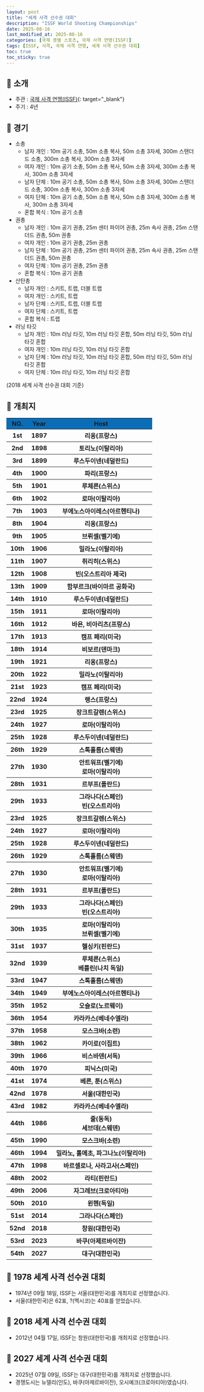 ```yaml
---
layout: post
title: "세계 사격 선수권 대회"
description: "ISSF World Shooting Championships"
date: 2025-08-16
last_modified_at: 2025-08-16
categories: [국제 종별 스포츠, 국제 사격 연맹(ISSF)]
tags: [ISSF, 사격, 국제 사격 연맹, 세계 사격 선수권 대회]
toc: true
toc_sticky: true
---
```

## 📜 소개
* 주관 : [국제 사격 연맹(ISSF)](https://www.issf-sports.org/){: target="_blank"}
* 주기 : 4년

## 📜 경기
* 소총
  * 남자 개인 : 10m 공기 소총, 50m 소총 복사, 50m 소총 3자세, 300m 스탠더드 소총, 300m 소총 복사, 300m 소총 3자세
  * 여자 개인 : 10m 공기 소총, 50m 소총 복사, 50m 소총 3자세, 300m 소총 복사, 300m 소총 3자세
  * 남자 단체 : 10m 공기 소총, 50m 소총 복사, 50m 소총 3자세, 300m 스탠더드 소총, 300m 소총 복사, 300m 소총 3자세
  * 여자 단체 : 10m 공기 소총, 50m 소총 복사, 50m 소총 3자세, 300m 소총 복사, 300m 소총 3자세
  * 혼합 복식 : 10m 공기 소총
* 권총
  * 남자 개인 : 10m 공기 권총, 25m 센터 파이어 권총, 25m 속사 권총, 25m 스탠더드 권총, 50m 권총
  * 여자 개인 : 10m 공기 권총, 25m 권총
  * 남자 단체 : 10m 공기 권총, 25m 센터 파이어 권총, 25m 속사 권총, 25m 스탠더드 권총, 50m 권총
  * 여자 단체 : 10m 공기 권총, 25m 권총
  * 혼합 복식 : 10m 공기 권총
* 산탄총
  * 남자 개인 : 스키트, 트랩, 더블 트랩
  * 여자 개인 : 스키트, 트랩
  * 남자 단체 : 스키트, 트랩, 더블 트랩
  * 여자 단체 : 스키트, 트랩
  * 혼합 복식 : 트랩
* 러닝 타깃
  * 남자 개인 : 10m 러닝 타깃, 10m 러닝 타깃 혼합, 50m 러닝 타깃, 50m 러닝 타깃 혼합
  * 여자 개인 : 10m 러닝 타깃, 10m 러닝 타깃 혼합
  * 남자 단체 : 10m 러닝 타깃, 10m 러닝 타깃 혼합, 50m 러닝 타깃, 50m 러닝 타깃 혼합
  * 여자 단체 : 10m 러닝 타깃, 10m 러닝 타깃 혼합

(2018 세계 사격 선수권 대회 기준)

## 📜 개최지
<html>

<head>
    <meta charset="UTF-8">
</head>

<body>
    <table>
        <tr style="background: #0B6DB7;">
            <th style="width: 15%; font-weight: bold;">NO.</th>
            <th style="width: 15%; font-weight: bold;">Year</th>
            <th style="width: 70%; font-weight: bold;">Host</th>
        </tr>
        <tr>
            <th>1st</th>
            <th>1897</th>
            <th>리옹(프랑스)</th>
        </tr>
        <tr>
            <th>2nd</th>
            <th>1898</th>
            <th>토리노(이탈리아)</th>
        </tr>
        <tr>
            <th>3rd</th>
            <th>1899</th>
            <th>루스두이넨(네덜란드)</th>
        </tr>
        <tr>
            <th>4th</th>
            <th>1900</th>
            <th>파리(프랑스)</th>
        </tr>
        <tr>
            <th>5th</th>
            <th>1901</th>
            <th>루체른(스위스)</th>
        </tr>
        <tr>
            <th>6th</th>
            <th>1902</th>
            <th>로마(이탈리아)</th>
        </tr>
        <tr>
            <th>7th</th>
            <th>1903</th>
            <th>부에노스아이레스(아르헨티나)</th>
        </tr>
        <tr>
            <th>8th</th>
            <th>1904</th>
            <th>리옹(프랑스)</th>
        </tr>
        <tr>
            <th>9th</th>
            <th>1905</th>
            <th>브뤼셀(벨기에)</th>
        </tr>
        <tr>
            <th>10th</th>
            <th>1906</th>
            <th>밀라노(이탈리아)</th>
        </tr>
        <tr>
            <th>11th</th>
            <th>1907</th>
            <th>취리히(스위스)</th>
        </tr>
        <tr>
            <th>12th</th>
            <th>1908</th>
            <th>빈(오스트리아 제국)</th>
        </tr>
        <tr>
            <th>13th</th>
            <th>1909</th>
            <th>함부르크(바이마르 공화국)</th>
        </tr>
        <tr>
            <th>14th</th>
            <th>1910</th>
            <th>루스두이넨(네덜란드)</th>
        </tr>
        <tr>
            <th>15th</th>
            <th>1911</th>
            <th>로마(이탈리아)</th>
        </tr>
        <tr>
            <th>16th</th>
            <th>1912</th>
            <th>바욘, 비아리츠(프랑스)</th>
        </tr>
        <tr>
            <th>17th</th>
            <th>1913</th>
            <th>캠프 페리(미국)</th>
        </tr>
        <tr>
            <th>18th</th>
            <th>1914</th>
            <th>비보르(덴마크)</th>
        </tr>
        <tr>
            <th>19th</th>
            <th>1921</th>
            <th>리옹(프랑스)</th>
        </tr>
        <tr>
            <th>20th</th>
            <th>1922</th>
            <th>밀라노(이탈리아)</th>
        </tr>
        <tr>
            <th>21st</th>
            <th>1923</th>
            <th>캠프 페리(미국)</th>
        </tr>
        <tr>
            <th>22nd</th>
            <th>1924</th>
            <th>랭스(프랑스)</th>
        </tr>
        <tr>
            <th>23rd</th>
            <th>1925</th>
            <th>장크트갈렌(스위스)</th>
        </tr>
        <tr>
            <th>24th</th>
            <th>1927</th>
            <th>로마(이탈리아)</th>
        </tr>
        <tr>
            <th>25th</th>
            <th>1928</th>
            <th>루스두이넨(네덜란드)</th>
        </tr>
        <tr>
            <th>26th</th>
            <th>1929</th>
            <th>스톡홀름(스웨덴)</th>
        </tr>
        <tr>
            <th>27th</th>
            <th>1930</th>
            <th>안트워프(벨기에)<br>로마(이탈리아)</th>
        </tr>
        <tr>
            <th>28th</th>
            <th>1931</th>
            <th>르부프(폴란드)</th>
        </tr>
        <tr>
            <th>29th</th>
            <th>1933</th>
            <th>그라나다(스페인)<br>빈(오스트리아)</th>
        </tr>
        <tr>
            <th>23rd</th>
            <th>1925</th>
            <th>장크트갈렌(스위스)</th>
        </tr>
        <tr>
            <th>24th</th>
            <th>1927</th>
            <th>로마(이탈리아)</th>
        </tr>
        <tr>
            <th>25th</th>
            <th>1928</th>
            <th>루스두이넨(네덜란드)</th>
        </tr>
        <tr>
            <th>26th</th>
            <th>1929</th>
            <th>스톡홀름(스웨덴)</th>
        </tr>
        <tr>
            <th>27th</th>
            <th>1930</th>
            <th>안트워프(벨기에)<br>로마(이탈리아)</th>
        </tr>
        <tr>
            <th>28th</th>
            <th>1931</th>
            <th>르부프(폴란드)</th>
        </tr>
        <tr>
            <th>29th</th>
            <th>1933</th>
            <th>그라나다(스페인)<br>빈(오스트리아)</th>
        </tr>
        <tr>
            <th>30th</th>
            <th>1935</th>
            <th>로마(이탈리아)<br>브뤼셀(벨기에)</th>
        </tr>
        <tr>
            <th>31st</th>
            <th>1937</th>
            <th>헬싱키(핀란드)</th>
        </tr>
        <tr>
            <th>32nd</th>
            <th>1939</th>
            <th>루체른(스위스)<br>베를린(나치 독일)</th>
        </tr>
        <tr>
            <th>33rd</th>
            <th>1947</th>
            <th>스톡홀름(스웨덴)</th>
        </tr>
        <tr>
            <th>34th</th>
            <th>1949</th>
            <th>부에노스아이레스(아르헨티나)</th>
        </tr>
        <tr>
            <th>35th</th>
            <th>1952</th>
            <th>오슬로(노르웨이)</th>
        </tr>
        <tr>
            <th>36th</th>
            <th>1954</th>
            <th>카라카스(베네수엘라)</th>
        </tr>
        <tr>
            <th>37th</th>
            <th>1958</th>
            <th>모스크바(소련)</th>
        </tr>
        <tr>
            <th>38th</th>
            <th>1962</th>
            <th>카이로(이집트)</th>
        </tr>
        <tr>
            <th>39th</th>
            <th>1966</th>
            <th>비스바덴(서독)</th>
        </tr>
        <tr>
            <th>40th</th>
            <th>1970</th>
            <th>피닉스(미국)</th>
        </tr>
        <tr>
            <th>41st</th>
            <th>1974</th>
            <th>베른, 툰(스위스)</th>
        </tr>
        <tr>
            <th><span class="korea-host">42nd</span></th>
            <th><span class="korea-host">1978</span></th>
            <th><span class="korea-host">서울(대한민국)</span></th>
        </tr>
        <tr>
            <th>43rd</th>
            <th>1982</th>
            <th>카라카스(베네수엘라)</th>
        </tr>
        <tr>
            <th>44th</th>
            <th>1986</th>
            <th>줄(동독)<br>세브데(스웨덴)</th>
        </tr>
        <tr>
            <th>45th</th>
            <th>1990</th>
            <th>모스크바(소련)</th>
        </tr>
        <tr>
            <th>46th</th>
            <th>1994</th>
            <th>밀라노, 톨메초, 파그나노(이탈리아)</th>
        </tr>
        <tr>
            <th>47th</th>
            <th>1998</th>
            <th>바르셀로나, 사라고사(스페인)</th>
        </tr>
        <tr>
            <th>48th</th>
            <th>2002</th>
            <th>라티(핀란드)</th>
        </tr>
        <tr>
            <th>49th</th>
            <th>2006</th>
            <th>자그레브(크로아티아)</th>
        </tr>
        <tr>
            <th>50th</th>
            <th>2010</th>
            <th>윈헨(독일)</th>
        </tr>
        <tr>
            <th>51st</th>
            <th>2014</th>
            <th>그라나다(스페인)</th>
        </tr>
        <tr>
            <th><span class="korea-host">52nd</span></th>
            <th><span class="korea-host">2018</span></th>
            <th><span class="korea-host">창원(대한민국)</span></th>
        </tr>
        <tr>
            <th>53rd</th>
            <th>2023</th>
            <th>바쿠(아제르바이잔)</th>
        </tr>
        <tr>
            <th><span class="korea-host">54th</span></th>
            <th><span class="korea-host">2027</span></th>
            <th><span class="korea-host">대구(대한민국)</span></th>
        </tr>
    </table>
</body>

</html>

## 📜 1978 세계 사격 선수권 대회
* 1974년 09월 18일, ISSF는 <span class="korea-host">서울(대한민국)</span>를 개최지로 선정했습니다.
* <span class="korea-host">서울(대한민국)</span>은 62표, ?(멕시코)는 40표를 얻었습니다.

## 📜 2018 세계 사격 선수권 대회
*  2012년 04월 17일, ISSF는 <span class="korea-host">창원(대한민국)</span>를 개최지로 선정했습니다.

## 📜 2027 세계 사격 선수권 대회
* 2025년 07월 09일, ISSF는 <span class="korea-host">대구(대한민국)</span>를 개최지로 선정했습니다.
* 경쟁도시는 뉴델리(인도), 바쿠(아제르바이잔), 오시예크(크로아티아)였습니다.
